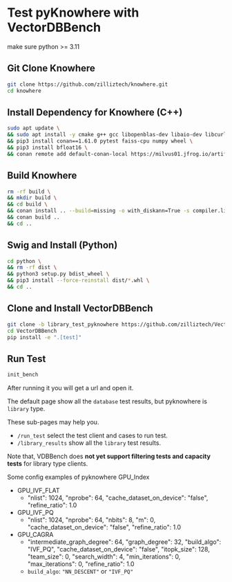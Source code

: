 # Test pyKnowhere with VectorDBBench

make sure python >= 3.11

## Git Clone Knowhere
```sh
git clone https://github.com/zilliztech/knowhere.git
cd knowhere
```

## Install Dependency for Knowhere (C++)
```sh
sudo apt update \
&& sudo apt install -y cmake g++ gcc libopenblas-dev libaio-dev libcurl4-openssl-dev libevent-dev libgflags-dev python3 python3-pip python3-setuptools \
&& pip3 install conan==1.61.0 pytest faiss-cpu numpy wheel \
&& pip3 install bfloat16 \
&& conan remote add default-conan-local https://milvus01.jfrog.io/artifactory/api/conan/default-conan-local
```

## Build Knowhere 
```sh
rm -rf build \
&& mkdir build \
&& cd build \
&& conan install .. --build=missing -o with_diskann=True -s compiler.libcxx=libstdc++11 -s build_type=Release \
&& conan build ..
&& cd ..
```

## Swig and Install (Python)
```sh
cd python \
&& rm -rf dist \
&& python3 setup.py bdist_wheel \
&& pip3 install --force-reinstall dist/*.whl \
&& cd ..
```

## Clone and Install VectorDBBench 
```sh
git clone -b library_test_pyknowhere https://github.com/zilliztech/VectorDBBench.git
cd VectorDBBench
pip install -e ".[test]"
```

## Run Test
```sh
init_bench
```
After running it you will get a url and open it.

The default page show all the `database` test results, but pyknowhere is `library` type.

These sub-pages may help you.
- `/run_test` select the test client and cases to run test.
- `/library_results` show all the `library` test results.

Note that, VDBBench does **not yet support filtering tests and capacity tests** for library type clients.

Some config examples of pyknowhere GPU_Index
- GPU_IVF_FLAT
  - "nlist": 1024, "nprobe": 64, "cache_dataset_on_device": "false", "refine_ratio": 1.0
- GPU_IVF_PQ
  - "nlist": 1024, "nprobe": 64, "nbits": 8, "m": 0, "cache_dataset_on_device": "false", "refine_ratio": 1.0
- GPU_CAGRA
  - "intermediate_graph_degree": 64, "graph_degree": 32, "build_algo": "IVF_PQ", "cache_dataset_on_device": "false", "itopk_size": 128, "team_size": 0, "search_width": 4, "min_iterations": 0, "max_iterations": 0, "refine_ratio": 1.0
  - `build_algo`: `"NN_DESCENT"` or `"IVF_PQ"`